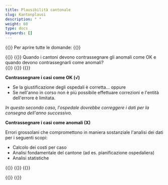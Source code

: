```yaml
---
title: Plausibilità cantonale
slug: Kantonplausi
description: " "
weight: 60
type: docs
keywords: []
---
```


{{<faqBlock>}}
Per aprire tutte le domande: {{<collapsibleGroupCommand groupId="Kantonplausi">}}

{{<numberedList>}}
{{<listItem>}} <!--DeepL et SP-->
Quando i cantoni devono contrassegnare gli anomali come OK e quando devono contrassegnarli come anomali?  
{{<insertImage image="fehlerhaft_it.png" class="edge max-w-90">}}
{{<collapsibleBlock groupId="Kantonplausi">}}
{{<markdown>}}

**Contrassegnare i casi come OK (√)**
- Se la giustificazione degli ospedali è corretta...
oppure
- Se nell'anno in corso non è più possibile effettuare correzioni e l'entità dell'errore è limitata.  

*In questo secondo caso, l'ospedale dovrebbe correggere i dati per la consegna dell'anno successivo.* 
&nbsp;

**Contrassegnare i casi come anomali (X)**  

Errori grossolani che compromettono in maniera sostanziale l'analisi dei dati per i seguenti scopi:
- Calcolo dei costi per caso
- Analisi fondamentale del cantone (ad es. pianificazione ospedaliera)
- Analisi statistiche   

{{</markdown>}}
{{</collapsibleBlock>}}
{{</listItem>}}

{{</numberedList>}}
{{</faqBlock>}}
